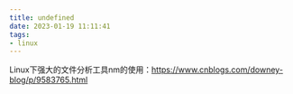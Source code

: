 ```yaml
---
title: undefined
date: 2023-01-19 11:11:41
tags:
- linux
---
```


Linux下强大的文件分析工具nm的使用：https://www.cnblogs.com/downey-blog/p/9583765.html